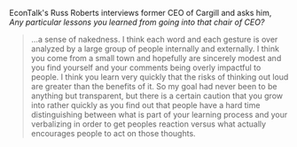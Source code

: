 <!--
.. title: Greg Page on Effective Communication Skills for CEOs
.. slug: greg_page
.. date: 2015-01-12 04:24:00 UTC
.. tags: communication, ceo
.. category:
.. link: 
.. description: From an interview on EconTalk hosted by Russ Roberts.
.. type: text
-->
EconTalk's Russ Roberts interviews former CEO of Cargill and asks him,  
*Any particular lessons you learned from going into that chair of CEO?*

> ...a sense of nakedness.  I think each word and each gesture is over analyzed by a large
group of people internally and externally.  I think you come from a small town and hopefully
are sincerely modest and you find yourself and your comments being overly impactful to people.
I think you learn very quickly that the risks of thinking out loud are greater than the benefits of it.
So my goal had never been to be anything but transparent, but there is a certain caution that you grow
into rather quickly as you find out that people have a hard time distinguishing between what is part of
your learning process and your verbalizing in order to get peoples reaction versus what actually encourages people
to act on those thoughts.
